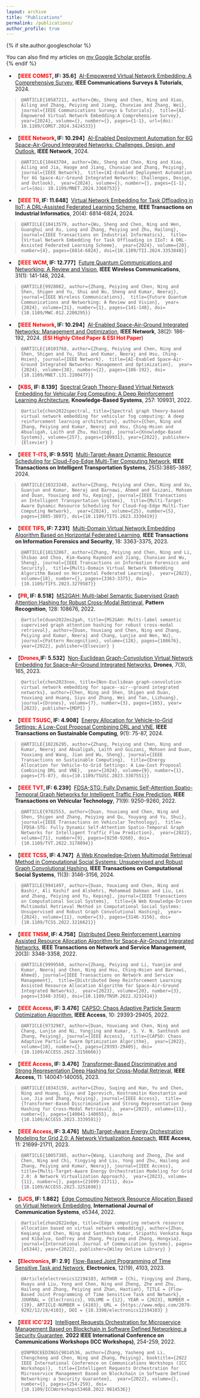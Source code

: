 ```yaml
---
layout: archive
title: "Publications"
permalink: /publications/
author_profile: true
---
```


{% if site.author.googlescholar %}
  <div class="wordwrap">You can also find my articles on <a href="{{site.author.googlescholar}}">my Google Scholar profile</a>.</div>
{% endif %}  

* 【**<font color=red>IEEE COMST</font>, IF: 35.6**】[AI-Empowered Virtual Network Embedding: A Comprehensive Survey](https://ieeexplore.ieee.org/abstract/document/10587211), **IEEE Communications Surveys & Tutorials**, 2024.
>`@ARTICLE{10587211,
  author={Wu, Sheng and Chen, Ning and Xiao, Ailing and Zhang, Peiying and Jiang, Chunxiao and Zhang, Wei},
  journal={IEEE Communications Surveys & Tutorials}, 
  title={AI-Empowered Virtual Network Embedding:A Comprehensive Survey}, 
  year={2024},
  volume={},
  number={},
  pages={1-1},
  url={doi: 10.1109/COMST.2024.3424533}}
`

* 【**<font color=red>IEEE Network</font>, IF: 10.294**】[AI-Enabled Deployment Automation for 6G Space-Air-Ground Integrated Networks: Challenges, Design, and Outlook](https://ieeexplore.ieee.org/abstract/document/10443704), **IEEE Network**, 2024.
>`@ARTICLE{10443704,
  author={Wu, Sheng and Chen, Ning and Xiao, Ailing and Jia, Haoge and Jiang, Chunxiao and Zhang, Peiying},
  journal={IEEE Network}, 
  title={AI-Enabled Deployment Automation for 6G Space-Air-Ground Integrated Networks: Challenges, Design, and Outlook}, 
  year={2024},
  volume={},
  number={},
  pages={1-1},
  url={doi: 10.1109/MNET.2024.3368753}}`


* 【**<font color=red>IEEE TII</font>, IF: 11.648**】[Virtual Network Embedding for Task Offloading in IIoT: A DRL-Assisted Federated Learning Scheme](https://ieeexplore.ieee.org/abstract/document/10413579), **IEEE Transactions on Industrial Informatics**, 20(4): 6814-6824, 2024.
>`@ARTICLE{10413579,
  author={Wu, Sheng and Chen, Ning and Wen, Guanghui and Xu, Long and Zhang, Peiying and Zhu, Hailong},
  journal={IEEE Transactions on Industrial Informatics}, 
  title={Virtual Network Embedding for Task Offloading in IIoT: A DRL-Assisted Federated Learning Scheme}, 
  year={2024},
  volume={20},
  number={4},
  pages={6814-6824},
  doi={10.1109/TII.2024.3353848}}`


* 【**<font color=red>IEEE WCM</font>, IF: 12.777**】[Future Quantum Communications and Networking: A Review and Vision](https://ieeexplore.ieee.org/abstract/document/9928082), **IEEE Wireless Communications**, 31(1): 141-148, 2024.
>`@ARTICLE{9928082,
  author={Zhang, Peiying and Chen, Ning and Shen, Shigen and Yu, Shui and Wu, Sheng and Kumar, Neeraj},
  journal={IEEE Wireless Communications}, 
  title={Future Quantum Communications and Networking: A Review and Vision}, 
  year={2024},
  volume={31},
  number={1},
  pages={141-148},
  doi={10.1109/MWC.012.2200295}}`


* 【**<font color=red>IEEE Network</font>, IF: 10.294**】[AI-Enabled Space-Air-Ground Integrated Networks: Management and Optimization](https://ieeexplore.ieee.org/abstract/document/10103768), **IEEE Network**, 38(2): 186-192, 2024. (**<font color=red>ESI Highly Cited Paper & ESI Hot Paper</font>**)
>`@ARTICLE{10103768,
  author={Zhang, Peiying and Chen, Ning and Shen, Shigen and Yu, Shui and Kumar, Neeraj and Hsu, Ching-Hsien},
  journal={IEEE Network}, 
  title={AI-Enabled Space-Air-Ground Integrated Networks: Management and Optimization}, 
  year={2024},
  volume={38},
  number={2},
  pages={186-192},
  doi={10.1109/MNET.131.2200477}}`


* 【**<font color=red>KBS</font>, IF: 8.139**】[Spectral Graph Theory-Based Virtual Network Embedding for Vehicular Fog Computing: A Deep Reinforcement Learning Architecture](https://www.sciencedirect.com/science/article/abs/pii/S0950705122010243), **Knowledge-Based Systems**, 257: 109931, 2022.
>`@article{chen2022spectral,
  title={Spectral graph theory-based virtual network embedding for vehicular fog computing: A deep reinforcement learning architecture},
  author={Chen, Ning and Zhang, Peiying and Kumar, Neeraj and Hsu, Ching-Hsien and Abualigah, Laith and Zhu, Hailong},
  journal={Knowledge-Based Systems},
  volume={257},
  pages={109931},
  year={2022},
  publisher={Elsevier}
}`

* 【**<font color=red>IEEE T-ITS</font>, IF: 9.551**】[Multi-Target-Aware Dynamic Resource Scheduling for Cloud-Fog-Edge Multi-Tier Computing Network](https://ieeexplore.ieee.org/abstract/document/10323248), **IEEE Transactions on Intelligent Transportation Systems**, 25(5):3885-3897, 2024.
>`@ARTICLE{10323248,
  author={Zhang, Peiying and Chen, Ning and Xu, Guanjun and Kumar, Neeraj and Barnawi, Ahmed and Guizani, Mohsen and Duan, Youxiang and Yu, Keping},
  journal={IEEE Transactions on Intelligent Transportation Systems}, 
  title={Multi-Target-Aware Dynamic Resource Scheduling for Cloud-Fog-Edge Multi-Tier Computing Network}, 
  year={2024},
  volume={25},
  number={5},
  pages={3885-3897},
  doi={10.1109/TITS.2023.3330419}}`


* 【**<font color=red>IEEE TIFS</font>, IF: 7.231**】[Multi-Domain Virtual Network Embedding Algorithm Based on Horizontal Federated Learning](https://ieeexplore.ieee.org/abstract/document/10132867), **IEEE Transactions on Information Forensics and Security**, 18: 3363-3375, 2023.
>`@ARTICLE{10132867,
  author={Zhang, Peiying and Chen, Ning and Li, Shibao and Choo, Kim-Kwang Raymond and Jiang, Chunxiao and Wu, Sheng},
  journal={IEEE Transactions on Information Forensics and Security}, 
  title={Multi-Domain Virtual Network Embedding Algorithm Based on Horizontal Federated Learning}, 
  year={2023},
  volume={18},
  number={},
  pages={3363-3375},
  doi={10.1109/TIFS.2023.3279587}}`


* 【**<font color=red>PR</font>, IF: 8.518**】[MS2GAH: Multi-label Semantic Supervised Graph Attention Hashing for Robust Cross-Modal Retrieval](https://www.sciencedirect.com/science/article/abs/pii/S0031320322001571), **Pattern Recognition**, 128: 108676, 2022. 
>`@article{duan2022ms2gah,
  title={MS2GAH: Multi-label semantic supervised graph attention hashing for robust cross-modal retrieval},
  author={Duan, Youxiang and Chen, Ning and Zhang, Peiying and Kumar, Neeraj and Chang, Lunjie and Wen, Wu},
  journal={Pattern Recognition},
  volume={128},
  pages={108676},
  year={2022},
  publisher={Elsevier}
}`

* 【**<font color=red>Drones</font>,IF: 5.532**】[Non-Euclidean Graph-Convolution Virtual Network Embedding for Space–Air–Ground Integrated Networks](https://www.mdpi.com/2504-446X/7/3/165), **Drones**, 7(3), 165, 2023. 
>`@article{chen2023non,
  title={Non-Euclidean graph-convolution virtual network embedding for space--air--ground integrated networks},
  author={Chen, Ning and Shen, Shigen and Duan, Youxiang and Huang, Siyu and Zhang, Wei and Tan, Lizhuang},
  journal={Drones},
  volume={7},
  number={3},
  pages={165},
  year={2023},
  publisher={MDPI}
}`

* 【**<font color=red>IEEE TSUSC</font>, IF: 4.908**】[Energy Allocation for Vehicle-to-Grid Settings: A Low-Cost Proposal Combining DRL and VNE](https://ieeexplore.ieee.org/abstract/document/10226295), **IEEE Transactions on Sustainable Computing**, 9(1): 75-87, 2024.
>`@ARTICLE{10226295,
  author={Zhang, Peiying and Chen, Ning and Kumar, Neeraj and Abualigah, Laith and Guizani, Mohsen and Duan, Youxiang and Wang, Jian and Wu, Sheng},
  journal={IEEE Transactions on Sustainable Computing}, 
  title={Energy Allocation for Vehicle-to-Grid Settings: A Low-Cost Proposal Combining DRL and VNE}, 
  year={2024},
  volume={9},
  number={1},
  pages={75-87},
  doi={10.1109/TSUSC.2023.3307551}}`


* 【**<font color=red>IEEE TVT</font>, IF: 6.239**】[FDSA-STG: Fully Dynamic Self-Attention Spatio-Temporal Graph Networks for Intelligent Traffic Flow Prediction](https://ieeexplore.ieee.org/abstract/document/9782553), **IEEE Transactions on Vehicular Technology**, 71(9): 9250-9260, 2022.
>`@ARTICLE{9782553,
  author={Duan, Youxiang and Chen, Ning and Shen, Shigen and Zhang, Peiying and Qu, Youyang and Yu, Shui},
  journal={IEEE Transactions on Vehicular Technology}, 
  title={FDSA-STG: Fully Dynamic Self-Attention Spatio-Temporal Graph Networks for Intelligent Traffic Flow Prediction}, 
  year={2022},
  volume={71},
  number={9},
  pages={9250-9260},
  doi={10.1109/TVT.2022.3178094}}`


* 【**<font color=red>IEEE TCSS</font>, IF: 4.747**】[A Web Knowledge-Driven Multimodal Retrieval Method in Computational Social Systems: Unsupervised and Robust Graph Convolutional Hashing](https://ieeexplore.ieee.org/abstract/document/9941497), **IEEE Transactions on Computational Social Systems**, 11(3): 3146-3156, 2024.
>`@ARTICLE{9941497,
  author={Duan, Youxiang and Chen, Ning and Bashir, Ali Kashif and Alshehri, Mohammad Dahman and Liu, Lei and Zhang, Peiying and Yu, Keping},
  journal={IEEE Transactions on Computational Social Systems}, 
  title={A Web Knowledge-Driven Multimodal Retrieval Method in Computational Social Systems: Unsupervised and Robust Graph Convolutional Hashing}, 
  year={2024},
  volume={11},
  number={3},
  pages={3146-3156},
  doi={10.1109/TCSS.2022.3216621}}`


* 【**<font color=red>IEEE TNSM</font>, IF: 4.758**】[Distributed Deep Reinforcement Learning Assisted Resource Allocation Algorithm for Space-Air-Ground Integrated Networks](https://ieeexplore.ieee.org/abstract/document/9999560),  **IEEE Transactions on Network and Service Management**, 20(3): 3348-3358, 2022.
>`@ARTICLE{9999560,
  author={Zhang, Peiying and Li, Yuanjie and Kumar, Neeraj and Chen, Ning and Hsu, Ching-Hsien and Barnawi, Ahmed},
  journal={IEEE Transactions on Network and Service Management}, 
  title={Distributed Deep Reinforcement Learning Assisted Resource Allocation Algorithm for Space-Air-Ground Integrated Networks}, 
  year={2023},
  volume={20},
  number={3},
  pages={3348-3358},
  doi={10.1109/TNSM.2022.3232414}}`


* 【**<font color=red>IEEE Access</font>, IF: 3.476**】[CAPSO: Chaos Adaptive Particle Swarm Optimization Algorithm](https://ieeexplore.ieee.org/abstract/document/9732987), **IEEE Access**, 10: 29393-29405, 2022.
>`@ARTICLE{9732987,
  author={Duan, Youxiang and Chen, Ning and Chang, Lunjie and Ni, Yongjing and Kumar, S. V. N. Santhosh and Zhang, Peiying},
  journal={IEEE Access}, 
  title={CAPSO: Chaos Adaptive Particle Swarm Optimization Algorithm}, 
  year={2022},
  volume={10},
  number={},
  pages={29393-29405},
  doi={10.1109/ACCESS.2022.3158666}}`

* 【**<font color=red>IEEE Access</font>, IF: 3.476**】[Transformer-Based Discriminative and Strong Representation Deep Hashing for Cross-Modal Retrieval](https://ieeexplore.ieee.org/abstract/document/10343159), **IEEE Access**, 11: 140041-140055, 2023.
>`@ARTICLE{10343159,
  author={Zhou, Suqing and Han, Yu and Chen, Ning and Huang, Siyu and Igorevich, Kostromitin Konstantin and Luo, Jia and Zhang, Peiying},
  journal={IEEE Access}, 
  title={Transformer-Based Discriminative and Strong Representation Deep Hashing for Cross-Modal Retrieval}, 
  year={2023},
  volume={11},
  number={},
  pages={140041-140055},
  doi={10.1109/ACCESS.2023.3339581}}`


* 【**<font color=red>IEEE Access</font>, IF: 3.476**】[Multi-Target-Aware Energy Orchestration Modeling for Grid 2.0: A Network Virtualization Approach](https://ieeexplore.ieee.org/abstract/document/10057385), **IEEE Access**, 11: 21699-21711, 2023.
>`@ARTICLE{10057385,
  author={Wang, Lianzhong and Zheng, Zhe and Chen, Ning and Chi, Yingying and Liu, Yong and Zhu, Hailong and Zhang, Peiying and Kumar, Neeraj},
  journal={IEEE Access}, 
  title={Multi-Target-Aware Energy Orchestration Modeling for Grid 2.0: A Network Virtualization Approach}, 
  year={2023},
  volume={11},
  number={},
  pages={21699-21711},
  doi={10.1109/ACCESS.2023.3251698}}`


* 【**<font color=red>IJCS</font>, IF: 1.882**】[Edge Computing Network Resource Allocation Based on Virtual Network Embedding](https://onlinelibrary.wiley.com/doi/abs/10.1002/dac.5344), **International Journal of Communication Systems**, e5344, 2022.
>`@article{zhan2022edge,
  title={Edge computing network resource allocation based on virtual network embedding},
  author={Zhan, Keqiang and Chen, Ning and Santhosh Kumar, Sripathi Venkata Naga and Kibalya, Godfrey and Zhang, Peiying and Zhang, Hongxia},
  journal={International Journal of Communication Systems},
  pages={e5344},
  year={2022},
  publisher={Wiley Online Library}
}`

* 【**<font color=red>Electronics</font>, IF: 2.9**】[Flow-Based Joint Programming of Time Sensitive Task and Network](https://www.mdpi.com/2079-9292/12/19/4103), **Electronics**, 12(19), 4103, 2023.
>`@Article{electronics12194103,
AUTHOR = {Chi, Yingying and Zhang, Huayu and Liu, Yong and Chen, Ning and Zheng, Zhe and Zhu, Hailong and Zhang, Peiying and Zhan, Haotian},
TITLE = {Flow-Based Joint Programming of Time Sensitive Task and Network},
JOURNAL = {Electronics},
VOLUME = {12},
YEAR = {2023},
NUMBER = {19},
ARTICLE-NUMBER = {4103},
URL = {https://www.mdpi.com/2079-9292/12/19/4103},
DOI = {10.3390/electronics12194103}
}`

* 【**<font color=red>IEEE ICC'22</font>**】[Intelligent Requests Orchestration for Microservice Management Based on Blockchain in Software Defined Networking: a Security Guarantee](https://ieeexplore.ieee.org/abstract/document/9814536), **2022 IEEE International Conference on Communications Workshops (ICC Workshops)**, 254-259, 2022.
>`@INPROCEEDINGS{9814536,
  author={Zhang, Yasheng and Li, Chengcheng and Chen, Ning and Zhang, Peiying},
  booktitle={2022 IEEE International Conference on Communications Workshops (ICC Workshops)}, 
  title={Intelligent Requests Orchestration for Microservice Management Based on Blockchain in Software Defined Networking: a Security Guarantee}, 
  year={2022},
  volume={},
  number={},
  pages={254-259},
  doi={10.1109/ICCWorkshops53468.2022.9814536}}`

